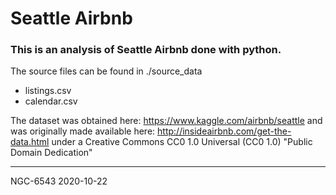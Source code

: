 # Seattle Airbnb

### This is an analysis of Seattle Airbnb done with python.

The source files can be found in ./source_data
- listings.csv
- calendar.csv 

The dataset was obtained here: https://www.kaggle.com/airbnb/seattle and was originally made available here: http://insideairbnb.com/get-the-data.html under a Creative Commons CC0 1.0 Universal (CC0 1.0) "Public Domain Dedication"

---------
NGC-6543
2020-10-22
